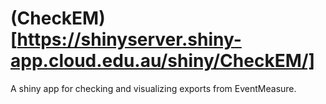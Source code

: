 # (CheckEM)[https://shinyserver.shiny-app.cloud.edu.au/shiny/CheckEM/]
A shiny app for checking and visualizing exports from EventMeasure. 
